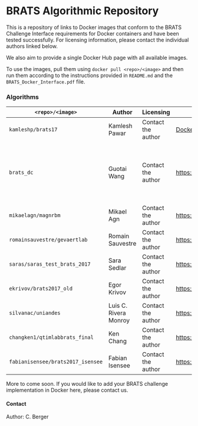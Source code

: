 # BRATS Algorithmic Repository

This is a repository of links to Docker images that conform to the BRATS Challenge Interface requirements for Docker containers and have been tested successfully. For licensing information, please contact the individual authors linked below.

We also aim to provide a single Docker Hub page with all available images.

To use the images, pull them using `docker pull <repo>/<image>` and then run them according to the instructions provided in `README.md` and the `BRATS_Docker_Interface.pdf` file.

### Algorithms
| `<repo>/<image>`       | Author          | Licensing | Link | Paper |
| ------------------ |---------------| --------------| ----------| ------- |
| `kamleshp/brats17` | Kamlesh Pawar | Contact the author | <a href="https://hub.docker.com/r/kamleshp/brats17/">Docker Hub link</a> | <link missing> |
| `brats_dc`| Guotai Wang | Contact the author | https://cmiclab.cs.ucl.ac.uk/gwang/brats_dc | Guotai Wang, Wenqi Li, Sebastien Ourselin, Tom Vercauteren. "Automatic Brain Tumor Segmentation using Cascaded Anisotropic Convolutional Neural Networks." arXiv preprint arXiv:1710.04043 (2017). https://arxiv.org/abs/1709.00382 |
| `mikaelagn/magnrbm`| Mikael Agn | Contact the author | https://hub.docker.com/r/mikaelagn/magnrbm/ |<link missing> |
| `romainsauvestre/gevaertlab` | Romain Sauvestre | Contact the author | https://hub.docker.com/r/romainsauvestre/gevaertlab/ | <link missing>
| `saras/saras_test_brats_2017`| Sara Sedlar | Contact the author | https://github.com/Sara04/BRATS | See Github |
| `ekrivov/brats2017_old` | Egor Krivov | Contact the author | https://hub.docker.com/r/ekrivov/brats2017_old/ | <link missing> |
| `silvanac/uniandes` | Luis C. Rivera Monroy | Contact the author | https://hub.docker.com/r/silvanac/uniandes/ | <link missing> |
| `changken1/qtimlabbrats_final` | Ken Chang | Contact the author | https://hub.docker.com/r/changken1/qtimlabbrats_final/ | <link missing> |
| `fabianisensee/brats2017_isensee` | Fabian Isensee | Contact the author | https://github.com/MIC-DKFZ/BraTS2017 | See Github |

More to come soon. If you would like to add your BRATS challenge implementation in Docker here, please contact us.

#### Contact
Author: C. Berger
